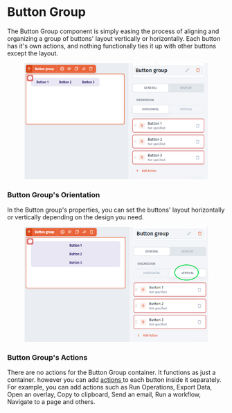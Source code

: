 # Button Group

The Button Group component is simply easing the process of aligning and organizing a group of buttons' layout vertically or horizontally. Each button has it's own actions, and nothing functionally ties it up with other buttons except the layout.

<div align="left"><figure><img src="../../../.gitbook/assets/image (1) (1) (1) (1) (1) (1).png" alt=""><figcaption></figcaption></figure></div>

### Button Group's Orientation

In the Button group's properties, you can set the buttons' layout horizontally or vertically depending on the design you need.

<div align="left"><figure><img src="../../../.gitbook/assets/image (1) (1) (1) (1) (1) (1) (1).png" alt=""><figcaption></figcaption></figure></div>

### Button Group's  Actions

There are no actions for the Button Group container. It functions as just a container. however you can add [actions ](../actions.md)to each button inside it separately.  For example, you can add actions such as Run Operations, Export Data, Open an overlay, Copy to clipboard, Send an email, Run a workflow, Navigate to a page and others.
